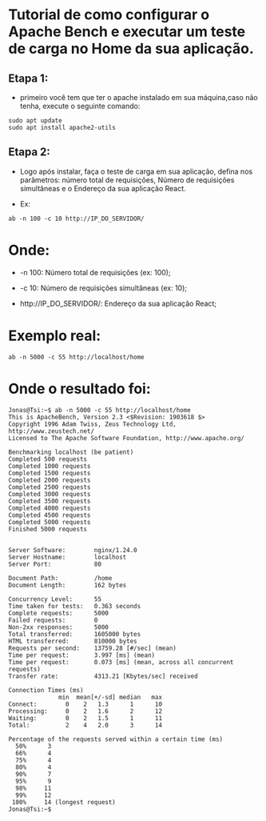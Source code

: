 # Tutorial de como configurar o Apache Bench e executar um teste de carga no Home da sua aplicação. 

## Etapa 1:
- primeiro você tem que ter o apache instalado em sua máquina,caso não tenha, execute o seguinte comando:

``` 
sudo apt update
sudo apt install apache2-utils

``` 
## Etapa 2:

- Logo após instalar, faça o teste de carga em sua aplicação, defina nos parâmetros: número total de requisições, Número de requisições simultâneas e o Endereço da sua aplicação React.

- Ex:

``` 
ab -n 100 -c 10 http://IP_DO_SERVIDOR/

``` 

# Onde: 
- -n 100: Número total de requisições (ex: 100);

- -c 10: Número de requisições simultâneas (ex: 10);

- http://IP_DO_SERVIDOR/: Endereço da sua aplicação React;

# Exemplo real: 

``` 
ab -n 5000 -c 55 http://localhost/home

```

# Onde o resultado foi: 

``` 
Jonas@Tsi:~$ ab -n 5000 -c 55 http://localhost/home
This is ApacheBench, Version 2.3 <$Revision: 1903618 $>
Copyright 1996 Adam Twiss, Zeus Technology Ltd, http://www.zeustech.net/
Licensed to The Apache Software Foundation, http://www.apache.org/

Benchmarking localhost (be patient)
Completed 500 requests
Completed 1000 requests
Completed 1500 requests
Completed 2000 requests
Completed 2500 requests
Completed 3000 requests
Completed 3500 requests
Completed 4000 requests
Completed 4500 requests
Completed 5000 requests
Finished 5000 requests


Server Software:        nginx/1.24.0
Server Hostname:        localhost
Server Port:            80

Document Path:          /home
Document Length:        162 bytes

Concurrency Level:      55
Time taken for tests:   0.363 seconds
Complete requests:      5000
Failed requests:        0
Non-2xx responses:      5000
Total transferred:      1605000 bytes
HTML transferred:       810000 bytes
Requests per second:    13759.28 [#/sec] (mean)
Time per request:       3.997 [ms] (mean)
Time per request:       0.073 [ms] (mean, across all concurrent requests)
Transfer rate:          4313.21 [Kbytes/sec] received

Connection Times (ms)
              min  mean[+/-sd] median   max
Connect:        0    2   1.3      1      10
Processing:     0    2   1.6      2      12
Waiting:        0    2   1.5      1      11
Total:          2    4   2.0      3      14

Percentage of the requests served within a certain time (ms)
  50%      3
  66%      4
  75%      4
  80%      4
  90%      7
  95%      9
  98%     11
  99%     12
 100%     14 (longest request)
Jonas@Tsi:~$ 

```
